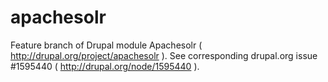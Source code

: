 apachesolr
==========

Feature branch of Drupal module Apachesolr ( http://drupal.org/project/apachesolr ). See corresponding drupal.org issue #1595440 ( http://drupal.org/node/1595440 ).